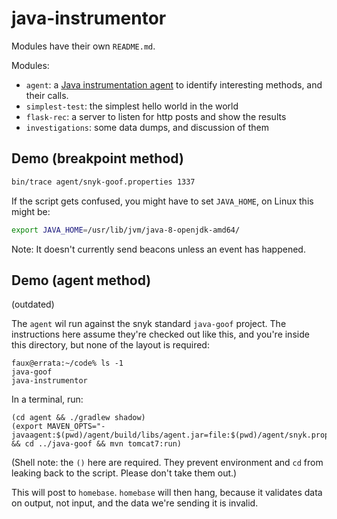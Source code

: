 # java-instrumentor

Modules have their own `README.md`.

Modules:

 * `agent`: a [Java instrumentation agent](https://docs.oracle.com/javase/8/docs/api/java/lang/instrument/package-summary.html)
   to identify interesting methods, and their calls.
 * `simplest-test`: the simplest hello world in the world
 * `flask-rec`: a server to listen for http posts and show the results
 * `investigations`: some data dumps, and discussion of them


## Demo (breakpoint method)

```bash
bin/trace agent/snyk-goof.properties 1337
```

If the script gets confused, you might have to set `JAVA_HOME`, on Linux this might be:

```bash
export JAVA_HOME=/usr/lib/jvm/java-8-openjdk-amd64/
```

Note: It doesn't currently send beacons unless an event has happened.


## Demo (agent method)

(outdated)

The `agent` wil run against the snyk standard `java-goof` project. The instructions
here assume they're checked out like this, and you're inside this directory, but
none of the layout is required:

```
faux@errata:~/code% ls -1
java-goof
java-instrumentor
```

In a terminal, run:

```
(cd agent && ./gradlew shadow)
(export MAVEN_OPTS="-javaagent:$(pwd)/agent/build/libs/agent.jar=file:$(pwd)/agent/snyk.properties" && cd ../java-goof && mvn tomcat7:run)
```

(Shell note: the `()` here are required. They prevent environment and `cd` from
leaking back to the script. Please don't take them out.)

This will post to `homebase`. `homebase` will then hang, because it validates data on output,
not input, and the data we're sending it is invalid.
